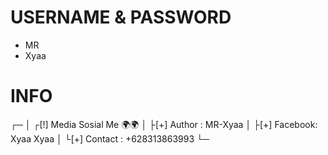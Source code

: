 # USERNAME & PASSWORD
- MR        
- Xyaa
# INFO
┌─
│ ┌[!] Media Sosial Me 🌍🌍
│ ├[+] Author  : MR-Xyaa
│ ├[+] Facebook: Xyaa Xyaa
│ └[+] Contact : +628313863993
└─
